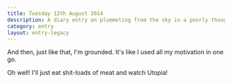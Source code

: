 ```yaml
---
title: Tuesday 12th August 2014
description: A diary entry on plummeting from the sky in a poorly thought-out flying machine
category: entry
layout: entry-legacy
---
```


And then, just like that, I'm grounded. It's like I used all my motivation in one go.

Oh well! I'll just eat shit-loads of meat and watch Utopia!
